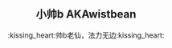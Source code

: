 <p align="center">
<ing width="140"src="https:/user-iages,githubusercontent,com/1805948/208960699-09fd9806-bf5b-4ffa-9259-7f71cb72eac7.png"/>
<h2 align="center">小帅b AKAwistbean</h2>
<p align="center">:kissing_heart:帅b老仙，法力无边:kissing_heart:</p>
</p>

<p align="center">
<a href="https://fxxkpython.com">
<img align="center" src-"https://github-readme-stats.vercel.app/api?username=heyRed6&hide=contribs"/>
</a>
</p>
